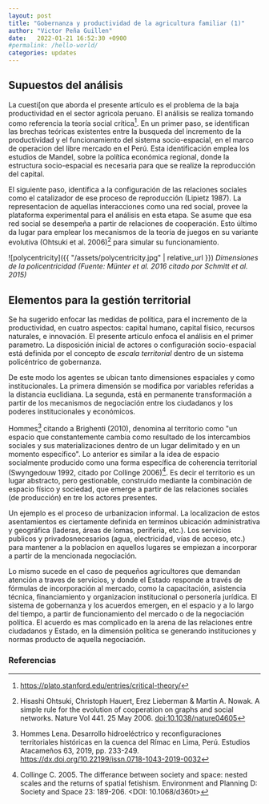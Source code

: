 ```yaml
---
layout: post
title: "Gobernanza y productividad de la agricultura familiar (1)"
author: "Victor Peña Guillen"
date:   2022-01-21 16:52:30 +0900
#permalink: /hello-world/
categories: updates
---
```


## Supuestos del análisis

La cuesti[on que aborda el presente artículo es el problema de la baja productividad en el sector agricola peruano. El análisis se realiza tomando como referencia la teoría social crítica[^1]. 
En un primer paso, se identifican las brechas teóricas existentes entre la busqueda del incremento de la productividad y el funcionamiento del sistema socio-espacial, en el marco de operacion del libre mercado en el Perú.
Esta identificación emplea los estudios de Mandel, sobre la política económica regional, donde la estructura socio-espacial es necesaria para que se realize la reproducción del capital.

El siguiente paso, identifica a la configuración de las relaciones sociales como el catalizador de ese proceso de reproducción (Lipietz 1987). La representacion de aquellas interacciones como una red social, provee la plataforma experimental para el análisis en esta etapa.
Se asume que esa red social se desempeña a partir de relaciones de cooperación. Esto último da lugar para emplear los mecanismos de la teoria de juegos en su variante evolutiva (Ohtsuki et al. 2006)[^2] para simular su funcionamiento.

![polycentricity]({{ "/assets/polycentricity.jpg" | relative_url }})
*Dimensiones de la policentricidad (Fuente: Münter et al. 2016 citado por Schmitt et al. 2015)*

## Elementos para la gestión territorial

Se ha sugerido enfocar las medidas de política, para el incremento de la productividad, en cuatro aspectos: capital humano, capital físico, recursos naturales, e innovación.
El presente artículo enfoca el análisis en el primer parametro.
La disposición inicial de actores o configuración socio-espacial está definida por el concepto de *escala territorial* dentro de un sistema policéntrico de gobernanza.

De este modo los agentes se ubican tanto dimensiones espaciales y como institucionales. La primera dimensión se modifica por variables referidas a la distancia euclidiana. La segunda, está en permanente transformación a partir de los mecanismos de negociación entre los ciudadanos y los poderes institucionales y económicos.

Hommes[^3] citando a Brighenti (2010), denomina al territorio como "un espacio que constantemente cambia como resultado de los intercambios sociales y sus materializaciones dentro de un lugar delimitado y en un momento específico".
Lo anterior es similar a la idea de espacio socialmente producido como una forma específica de coherencia territorial (Swyngedouw 1992, citado por Collinge 2006)[^4].
Es decir el territorio es un lugar abstracto, pero gestionable, construido mediante la combinación de espacio físico y sociedad, que emerge a partir de las relaciones sociales (de producción) en tre los actores presentes.

Un ejemplo es el proceso de urbanizacion informal. La localizacion de estos asentamientos es ciertamente definida en terminos ubicación administrativa y geográfica (laderas, áreas de lomas, periferia, etc.). Los servicios publicos y privadosnecesarios (agua, electricidad, vías de acceso, etc.) para mantener a la poblacion en aquellos lugares se empiezan a incorporar a partir de la mencionada negociación.

Lo mismo sucede en el caso de pequeños agricultores que demandan atención a traves de servicios, y donde el Estado responde a través de fórmulas de incorporación al mercado, como la capacitación, asistencia técnica, financiamiento y organizacion institucional o personería jurídica. El sistema de gobernanza y los acuerdos emergen, en el espacio y a lo largo del tiempo, a partir de funcionamiento del mercado o de la negociación política. El acuerdo es mas complicado en la arena de las relaciones entre ciudadanos y Estado, en la dimensión política se generando instituciones y normas producto de aquella negociación.

### Referencias

[^1]: <https://plato.stanford.edu/entries/critical-theory/>
[^2]: Hisashi Ohtsuki, Christoph Hauert, Erez Lieberman & Martin A. Nowak. A simple rule for the evolution of cooperation on graphs and social networks. Nature Vol 441. 25 May 2006. <doi:10.1038/nature04605>
[^3]: Hommes Lena. Desarrollo hidroeléctrico y reconfiguraciones territoriales históricas en la cuenca del Rímac en Lima, Perú. Estudios Atacameños 63, 2019, pp. 233-249. <https://dx.doi.org/10.22199/issn.0718-1043-2019-0032>
[^4]: Collinge C. 2005. The differance between society and space: nested scales and the returns of spatial fetishism. Environment and Planning D: Society and Space 23: 189-206. <DOI: 10.1068/d360t>
